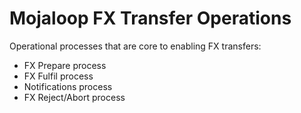 # Mojaloop FX Transfer Operations

Operational processes that are core to enabling FX transfers:

- FX Prepare process
- FX Fulfil process
- Notifications process
- FX Reject/Abort process
